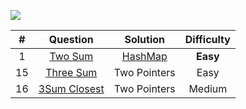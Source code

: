 ![](https://qibeitech.oss-cn-hangzhou.aliyuncs.com/qibeidai/544476476026040320/test1_9EEAMYxLObepKMaOCgYgvA.jpeg)



|  #   |                           Question                           |                           Solution                           | Difficulty |
| :--: | :----------------------------------------------------------: | :----------------------------------------------------------: | :--------: |
|  1   |      [Two Sum](https://leetcode.com/problems/two-sum/)       | [HashMap](https://github.com/yuchaoyeah/leetcode/blob/master/solutions/Two%20Sum.md) |  **Easy**  |
|  15  |       [Three Sum](https://leetcode.com/problems/3sum/)       |                         Two Pointers                         |    Easy    |
|  16  | [3Sum Closest](https://leetcode.com/problems/3sum-closest/submissions/) |                         Two Pointers                         |   Medium   |



